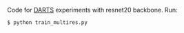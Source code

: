 Code for [DARTS](https://arxiv.org/pdf/1806.09055.pdf) experiments with resnet20 backbone. Run:

```bash
$ python train_multires.py
```
